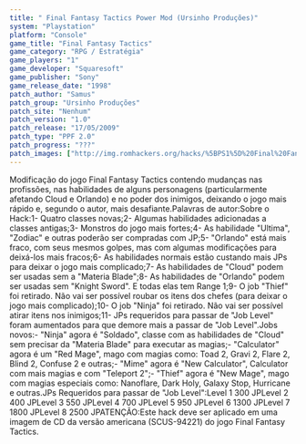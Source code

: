 ```yaml
---
title: " Final Fantasy Tactics Power Mod (Ursinho Produções)"
system: "Playstation"
platform: "Console"
game_title: "Final Fantasy Tactics"
game_category: "RPG / Estratégia"
game_players: "1"
game_developer: "Squaresoft"
game_publisher: "Sony"
game_release_date: "1998"
patch_author: "Samus"
patch_group: "Ursinho Produções"
patch_site: "Nenhum"
patch_version: "1.0"
patch_release: "17/05/2009"
patch_type: "PPF 2.0"
patch_progress: "???"
patch_images: ["http://img.romhackers.org/hacks/%5BPS1%5D%20Final%20Fantasy%20Tactics%20Power%20Mod%20-%20Ursinho%20Produ%C3%A7%C3%B5es%20-%201.png","http://img.romhackers.org/hacks/%5BPS1%5D%20Final%20Fantasy%20Tactics%20Power%20Mod%20-%20Ursinho%20Produ%C3%A7%C3%B5es%20-%202.png","http://img.romhackers.org/hacks/%5BPS1%5D%20Final%20Fantasy%20Tactics%20Power%20Mod%20-%20Ursinho%20Produ%C3%A7%C3%B5es%20-%203.png"]
---
```

Modificação do jogo Final Fantasy Tactics contendo mudanças nas profissões, nas habilidades de alguns personagens (particularmente afetando Cloud e Orlando) e no poder dos inimigos, deixando o jogo mais rápido e, segundo o autor, mais desafiante.Palavras de autor:Sobre o Hack:1- Quatro classes novas;2- Algumas habilidades adicionadas a classes antigas;3- Monstros do jogo mais fortes;4- As habilidade "Ultima", "Zodiac" e outras poderão ser compradas com JP;5- "Orlando" está mais fraco, com seus mesmos golpes, mas com algumas modificações para deixá-los mais fracos;6- As habilidades normais estão custando mais JPs para deixar o jogo mais complicado;7- As habilidades de "Cloud" podem ser usadas sem a "Materia Blade";8- As habilidades de "Orlando" podem ser usadas sem "Knight Sword". E todas elas tem Range 1;9- O job "Thief" foi retirado. Não vai ser possível roubar os itens dos chefes (para deixar o jogo mais complicado);10- O job "Ninja" foi retirado. Não vai ser possível atirar itens nos inimigos;11- JPs requeridos para passar de "Job Level" foram aumentados para que demore mais a passar de "Job Level".Jobs novos:- "Ninja" agora é "Soldado", classe com as habilidades de "Cloud" sem precisar da "Materia Blade" para executar as magias;- "Calculator" agora é um "Red Mage", mago com magias como: Toad 2, Gravi 2, Flare 2, Blind 2, Confuse 2 e outras;- "Mime" agora é "New Calculator", Calculator com mais magias e com "Teleport 2";- "Thief" agora é "New Mage", mago com magias especiais como: Nanoflare, Dark Holy, Galaxy Stop, Hurricane e outras.JPs Requeridos para passar de "Job Level":Level 1 300 JPLevel 2 400 JPLevel 3 550 JPLevel 4 700 JPLevel 5 950 JPLevel 6 1300 JPLevel 7 1800 JPLevel 8 2500 JPATENÇÃO:Este hack deve ser aplicado em uma imagem de CD da versão americana (SCUS-94221) do jogo Final Fantasy Tactics.
